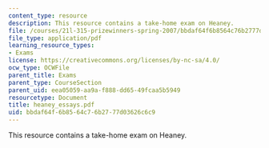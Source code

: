 ```yaml
---
content_type: resource
description: This resource contains a take-home exam on Heaney.
file: /courses/21l-315-prizewinners-spring-2007/bbdaf64f6b8564c76b2777d03626c6c9_heaney_essays.pdf
file_type: application/pdf
learning_resource_types:
- Exams
license: https://creativecommons.org/licenses/by-nc-sa/4.0/
ocw_type: OCWFile
parent_title: Exams
parent_type: CourseSection
parent_uid: eea05059-aa9a-f888-dd65-49fcaa5b5949
resourcetype: Document
title: heaney_essays.pdf
uid: bbdaf64f-6b85-64c7-6b27-77d03626c6c9
---
```

This resource contains a take-home exam on Heaney.